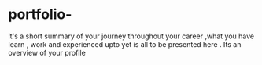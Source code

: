 # portfolio-
it's  a short summary of your journey throughout your career ,what you have learn , work and experienced upto yet is all to be presented here . Its an overview of your profile
